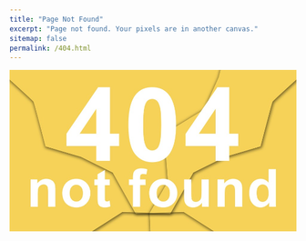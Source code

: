 ```yaml
---
title: "Page Not Found"
excerpt: "Page not found. Your pixels are in another canvas."
sitemap: false
permalink: /404.html
---
```


![not-found](../images/404/not-found.jpeg)